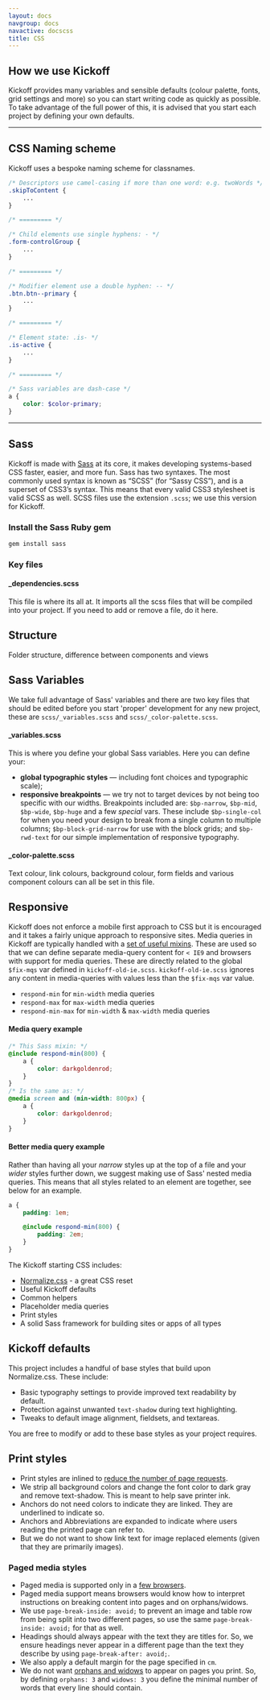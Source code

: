 ```yaml
---
layout: docs
navgroup: docs
navactive: docscss
title: CSS
---
```


<a name="how"></a>
## How we use Kickoff
Kickoff provides many variables and sensible defaults (colour palette, fonts, grid settings and more) so you can start writing code as quickly as possible. To take advantage of the full power of this, it is advised that you start each project by defining your own defaults.

<hr>

<a name="namingscheme"></a>
## CSS Naming scheme
Kickoff uses a bespoke naming scheme for classnames.

```scss
/* Descriptors use camel-casing if more than one word: e.g. twoWords */
.skipToContent {
	...
}

/* ========= */

/* Child elements use single hyphens: - */
.form-controlGroup {
	...
}

/* ========= */

/* Modifier element use a double hyphen: -- */
.btn.btn--primary {
	...
}

/* ========= */

/* Element state: .is- */
.is-active {
	...
}

/* ========= */

/* Sass variables are dash-case */
a {
	color: $color-primary;
}
```

<hr>

<a name="sass"></a>
## Sass
Kickoff is made with [Sass](http://sass-lang.com/) at its core, it makes developing systems-based CSS faster, easier, and more fun. Sass has two syntaxes. The most commonly used syntax is known as “SCSS” (for “Sassy CSS”), and is a superset of CSS3’s syntax. This means that every valid CSS3 stylesheet is valid SCSS as well. SCSS files use the extension `.scss`; we use this version for Kickoff.

### Install the Sass Ruby gem

```sh
gem install sass
```

### Key files

#### _dependencies.scss
This file is where its all at. It imports all the scss files that will be compiled into your project. If you need to add or remove a file, do it here.

<a name="structure"></a>
## Structure
Folder structure, difference between components and views

<a name="variables"></a>
## Sass Variables
We take full advantage of Sass' variables and there are two key files that should be edited before you start 'proper' development for any new project, these are `scss/_variables.scss` and `scss/_color-palette.scss`.

#### _variables.scss
This is where you define your global Sass variables. Here you can define your:

* **global typographic styles** — including font choices and typographic scale);
* **responsive breakpoints** — we try not to target devices by not being too specific with our widths. Breakpoints included are: `$bp-narrow`, `$bp-mid`, `$bp-wide`, `$bp-huge` and a few *special* vars. These include `$bp-single-col` for when you need your design to break from a single column to multiple columns; `$bp-block-grid-narrow` for use with the block grids; and `$bp-rwd-text` for our simple implementation of responsive typography.

#### _color-palette.scss
Text colour, link colours, background colour, form fields and various component colours can all be set in this file.

<a name="responsive"></a>
## Responsive
Kickoff does not enforce a mobile first approach to CSS but it is encouraged and it takes a fairly unique approach to responsive sites. Media queries in Kickoff are typically handled with a [set of useful mixins](https://github.com/tmwagency/kickoff/blob/master/scss/mixins/_responsive.scss). These are used so that we can define separate media-query content for `< IE9` and browsers with support for media queries. These are directly related to the global `$fix-mqs` var defined in `kickoff-old-ie.scss`. `kickoff-old-ie.scss` ignores any content in media-queries with values less than the `$fix-mqs` var value.

* `respond-min` for `min-width` media queries
* `respond-max` for `max-width` media queries
* `respond-min-max` for `min-width` & `max-width` media queries

#### Media query example

```scss
/* This Sass mixin: */
@include respond-min(800) {
	a {
		color: darkgoldenrod;
	}
}
/* Is the same as: */
@media screen and (min-width: 800px) {
	a {
		color: darkgoldenrod;
	}
}
```

#### Better media query example
Rather than having all your *narrow* styles up at the top of a file and your *wider* styles further down, we suggest making use of Sass' nested media queries. This means that all styles related to an element are together, see below for an example.

```scss
a {
	padding: 1em;

	@include respond-min(800) {
		padding: 2em;
	}
}
```

The Kickoff starting CSS includes:

* [Normalize.css](https://github.com/necolas/normalize.css) - a great CSS reset
* Useful Kickoff defaults
* Common helpers
* Placeholder media queries
* Print styles
* A solid Sass framework for building sites or apps of all types


## Kickoff defaults

This project includes a handful of base styles that build upon Normalize.css.
These include:

* Basic typography settings to provide improved text readability by default.
* Protection against unwanted `text-shadow` during text highlighting.
* Tweaks to default image alignment, fieldsets, and textareas.

You are free to modify or add to these base styles as your project requires.





## Print styles

* Print styles are inlined to [reduce the number of page requests](http://www.phpied.com/delay-loading-your-print-css/).
* We strip all background colors and change the font color to dark gray and remove text-shadow. This is meant to help save printer ink.
* Anchors do not need colors to indicate they are linked. They are underlined to indicate so.
* Anchors and Abbreviations are expanded to indicate where users reading the printed page can refer to.
* But we do not want to show link text for image replaced elements (given that they are primarily images).

### Paged media styles

* Paged media is supported only in a [few browsers](http://en.wikipedia.org/wiki/Comparison_of_layout_engines_%28Cascading_Style_Sheets%29#Grammar_and_rules).
* Paged media support means browsers would know how to interpret instructions on breaking content into pages and on orphans/widows.
* We use `page-break-inside: avoid;` to prevent an image and table row from being split into two different pages, so use the same `page-break-inside:
	avoid;` for that as well.
* Headings should always appear with the text they are titles for. So, we ensure headings never appear in a different page than the text they describe
	by using `page-break-after: avoid;`.
* We also apply a default margin for the page specified in `cm`.
* We do not want [orphans and widows](http://en.wikipedia.org/wiki/Widows_and_orphans) to appear on pages you print. So, by defining `orphans: 3` and `widows: 3` you define the minimal  number of words that every line should contain.
